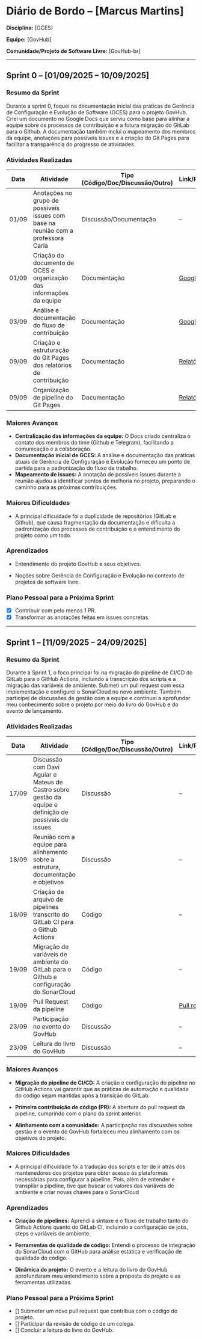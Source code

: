 # Diário de Bordo – \[Marcus Martins]

**Disciplina:** \[GCES]

**Equipe:** \[GovHub]

**Comunidade/Projeto de Software Livre:** \[GovHub-br]

---

## Sprint 0 – \[01/09/2025 – 10/09/2025]

### Resumo da Sprint

Durante a sprint 0, foquei na documentação inicial das práticas de Gerência de Configuração e Evolução de Software (GCES) para o projeto GovHub. Criei um documento no Google Docs que serviu como base para alinhar a equipe sobre os processos de contribuição e a futura migração do GitLab para o Github. A documentação também inclui o mapeamento dos membros da equipe, anotações para possíveis issues e a criação do Git Pages para facilitar a transparência do progresso de atividades.

### Atividades Realizadas

| Data  | Atividade                                   | Tipo (Código/Doc/Discussão/Outro) | Link/Referência | Status    |
| ----- | ------------------------------------------- | --------------------------------- | --------------- | --------- |
| 01/09 | Anotações no grupo de possíveis issues com base na reunião com a professora Carla | Discussão/Documentação | – | Concluído |
| 01/09 | Criação do documento de GCES e organização das informações da equipe | Documentação | [Google Docs](https://docs.google.com/document/d/1gwo-WKB09nKjJ5ghYFihoAGSMAReoC442PUmTbsKAY0/edit?usp=sharing) | Concluído |
| 03/09 | Análise e documentação do fluxo de contribuição | Documentação | [Google Docs](https://docs.google.com/document/d/1gwo-WKB09nKjJ5ghYFihoAGSMAReoC442PUmTbsKAY0/edit?usp=sharing) | Concluído |
| 09/09 | Criação e estruturação do Git Pages dos relatórios de contribuição | Documentação | [Relatórios](https://gces-govhub-2025-2.github.io/GovHub-relatorios/) | Concluído |
| 09/09 | Organização de pipeline do Git Pages | Documentação | [Relatórios](https://gces-govhub-2025-2.github.io/GovHub-relatorios/) | Concluído |


### Maiores Avanços

- **Centralização das informações da equipe:** O Docs criado centraliza o contato dos membros do time (Github e Telegram), facilitando a comunicação e a colaboração.
- **Documentação inicial de GCES:** A análise e documentação das práticas atuais de Gerência de Configuração e Evolução forneceu um ponto de partida para a padronização do fluxo de trabalho.
- **Mapeamento de issues:** A anotação de possíveis issues durante a reunião ajudou a identificar pontos de melhoria no projeto, preparando o caminho para as próximas contribuições.

<!--
* \[Exemplo] Aprendi a rodar a aplicação localmente.
* \[Exemplo] Entendi melhor a organização do repositório.
-->

### Maiores Dificuldades

- A principal dificuldade foi a duplicidade de repositórios (GitLab e Github), que causa fragmentação da documentação e dificulta a padronização dos processos de contribuição e o entendimento do projeto como um todo.

### Aprendizados

- Entendimento do projeto GovHub e seus objetivos.

- Noções sobre Gerência de Configuração e Evolução no contexto de projetos de software livre.

### Plano Pessoal para a Próxima Sprint

- [X] Contribuir com pelo menos 1 PR.
- [X] Transformar as anotações feitas em issues concretas.

---

## Sprint 1 – \[11/09/2025 – 24/09/2025]

### Resumo da Sprint

Durante a Sprint 1, o foco principal foi na migração do pipeline de CI/CD do GitLab para o GitHub Actions, incluindo a transcrição dos scripts e a migração das variáveis de ambiente. Submeti um pull request com essa implementação e configurei o SonarCloud no novo ambiente. Também participei de discussões de gestão com a equipe e continuei a aprofundar meu conhecimento sobre o projeto por meio do livro do GovHub e do evento de lançamento.

### Atividades Realizadas

| Data  | Atividade                                   | Tipo (Código/Doc/Discussão/Outro) | Link/Referência | Status    |
| ----- | ------------------------------------------- | --------------------------------- | --------------- | --------- |
| 17/09 | Discussão com Davi Aguiar e Mateus de Castro sobre gestão da equipe e definição de possíveis de issues | Discussão | – | Concluído |
| 18/09 | Reunião com a equipe para alinhamento sobre a estrutura, documentação e objetivos | Discussão | – | Concluído |
| 18/09 | Criação de arquivo de pipelines transcrito do GitLab CI para o Github Actions | Código | – | Concluído |
| 19/09 | Migração de variáveis de ambiente do GitLab para o Github e configuração do SonarCloud | Código | – | Concluído |
| 19/09 | Pull Request da pipeline | Código | [Pull request](https://github.com/GovHub-br/data-application-gov-hub/pull/11) | Esperando aprovação |
| 23/09 | Participação no evento do GovHub | Discussão | – | Concluído |
| 23/09 | Leitura do livro do GovHub | Discussão | – | Em progresso |

### Maiores Avanços

- **Migração do pipeline de CI/CD:** A criação e configuração do pipeline no GitHub Actions vai garantir que as práticas de automação e qualidade do código sejam mantidas após a transição do GitLab.

- **Primeira contribuição de código (PR):** A abertura do pull request da pipeline, cumprindo com o plano da sprint anterior.

- **Alinhamento com a comunidade:** A participação nas discussões sobre gestão e o evento do GovHub fortaleceu meu alinhamento com os objetivos do projeto.

### Maiores Dificuldades

- A principal dificuldade foi a tradução dos scripts e ter de ir atrás dos mantenedores dos projetos para obter acesso às plataformas necessárias para configurar a pipeline. Pois, além de entender e transpilar a pipeline, tive que buscar os valores das variáveis de ambiente e criar novas chaves para o SonarCloud

### Aprendizados

- **Criação de pipelines:** Aprendi a sintaxe e o fluxo de trabalho tanto do Github Actions quanto do GitLab CI, incluindo a configuração de jobs, steps e variáveis de ambiente.

- **Ferramentas de qualidade de código:** Entendi o processo de integração do SonarCloud com o GitHub para análise estática e verificação de qualidade do código.

- **Dinâmica do projeto:** O evento e a leitura do livro do GovHub aprofundaram meu entendimento sobre a proposta do projeto e as ferramentas utilizadas.

### Plano Pessoal para a Próxima Sprint

- [] Submeter um novo pull request que contribua com o código do projeto.
- [] Participar da revisão de código de um colega.
- [] Concluir a leitura do livro do GovHub.

